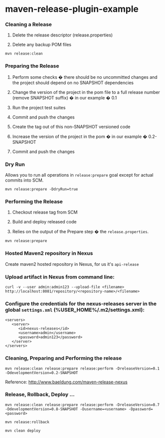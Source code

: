 # maven-release-plugin-example


### Cleaning a Release

1. Delete the release descriptor (release.properties)

2. Delete any backup POM files

```
mvn release:clean
```



### Preparing the Release

1. Perform some checks � there should be no uncommitted changes and the project should depend on no SNAPSHOT dependencies

2. Change the version of the project in the pom file to a full release number (remove SNAPSHOT suffix) � in our example � 0.1

3. Run the project test suites

4. Commit and push the changes

5. Create the tag out of this non-SNAPSHOT versioned code

6. Increase the version of the project in the pom � in our example � 0.2-SNAPSHOT

7. Commit and push the changes


### Dry Run

Allows you to run all operations in `release:prepare` goal except for actual commits into SCM.

```
mvn release:prepare -DdryRun=true
```


### Performing the Release

1. Checkout release tag from SCM

2. Build and deploy released code

3. Relies on the output of the Prepare step � the `release.properties`.


```
mvn release:prepare
```

### Hosted Maven2 repository in Nexus

Create maven2 hosted repository in Nexus, for us it's `api-release`


### Upload artifact in Nexus from command line:

```
curl -v --user admin:admin123 --upload-file <filename> http://localhost:8081/repository/<repository-name>/<filename>
```


### Configure the credentials for the nexus-releases server in the global `settings.xml` (%USER_HOME%/.m2/settings.xml):


```
<servers>
   <server>
      <id>nexus-releases</id>
      <username>admin</username>
      <password>admin123</password>
   </server>
</servers>
```

### Cleaning, Preparing and Performing the release


```
mvn release:clean release:prepare release:perform -DreleaseVersion=0.1 -DdevelopmentVersion=0.2-SNAPSHOT
```

Reference: http://www.baeldung.com/maven-release-nexus

### Release, Rollback, Deploy ...
```
mvn release:clean release:prepare release:perform -DreleaseVersion=0.7 -DdevelopmentVersion=0.8-SNAPSHOT -Dusername=<username> -Dpassword=<password>

mvn release:rollback

mvn clean deploy
```
